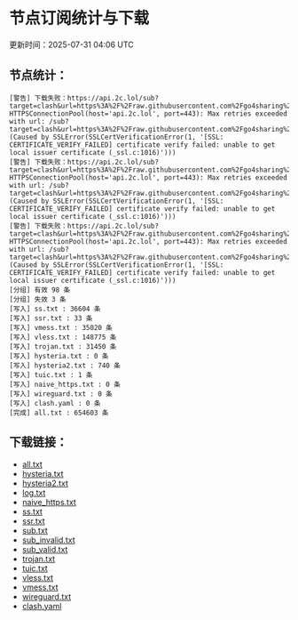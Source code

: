 # 节点订阅统计与下载

更新时间：2025-07-31 04:06 UTC

## 节点统计：
```
[警告] 下载失败：https://api.2c.lol/sub?target=clash&url=https%3A%2F%2Fraw.githubusercontent.com%2Fgo4sharing%2Fsub%2Fmain%2Fsub.yaml&insert=false  HTTPSConnectionPool(host='api.2c.lol', port=443): Max retries exceeded with url: /sub?target=clash&url=https%3A%2F%2Fraw.githubusercontent.com%2Fgo4sharing%2Fsub%2Fmain%2Fsub.yaml&insert=false (Caused by SSLError(SSLCertVerificationError(1, '[SSL: CERTIFICATE_VERIFY_FAILED] certificate verify failed: unable to get local issuer certificate (_ssl.c:1016)')))
[警告] 下载失败：https://api.2c.lol/sub?target=clash&url=https%3A%2F%2Fraw.githubusercontent.com%2Fgo4sharing%2Fsub%2Fmain%2Fsub.yaml&insert=false  HTTPSConnectionPool(host='api.2c.lol', port=443): Max retries exceeded with url: /sub?target=clash&url=https%3A%2F%2Fraw.githubusercontent.com%2Fgo4sharing%2Fsub%2Fmain%2Fsub.yaml&insert=false (Caused by SSLError(SSLCertVerificationError(1, '[SSL: CERTIFICATE_VERIFY_FAILED] certificate verify failed: unable to get local issuer certificate (_ssl.c:1016)')))
[警告] 下载失败：https://api.2c.lol/sub?target=clash&url=https%3A%2F%2Fraw.githubusercontent.com%2Fgo4sharing%2Fsub%2Fmain%2Fsub.yaml&insert=false  HTTPSConnectionPool(host='api.2c.lol', port=443): Max retries exceeded with url: /sub?target=clash&url=https%3A%2F%2Fraw.githubusercontent.com%2Fgo4sharing%2Fsub%2Fmain%2Fsub.yaml&insert=false (Caused by SSLError(SSLCertVerificationError(1, '[SSL: CERTIFICATE_VERIFY_FAILED] certificate verify failed: unable to get local issuer certificate (_ssl.c:1016)')))
[分组] 有效 98 条
[分组] 失效 3 条
[写入] ss.txt : 36604 条
[写入] ssr.txt : 33 条
[写入] vmess.txt : 35020 条
[写入] vless.txt : 148775 条
[写入] trojan.txt : 31450 条
[写入] hysteria.txt : 0 条
[写入] hysteria2.txt : 740 条
[写入] tuic.txt : 1 条
[写入] naive_https.txt : 0 条
[写入] wireguard.txt : 0 条
[写入] clash.yaml : 0 条
[完成] all.txt : 654603 条
```

## 下载链接：
- [all.txt](./all.txt)
- [hysteria.txt](./hysteria.txt)
- [hysteria2.txt](./hysteria2.txt)
- [log.txt](./log.txt)
- [naive_https.txt](./naive_https.txt)
- [ss.txt](./ss.txt)
- [ssr.txt](./ssr.txt)
- [sub.txt](./sub.txt)
- [sub_invalid.txt](./sub_invalid.txt)
- [sub_valid.txt](./sub_valid.txt)
- [trojan.txt](./trojan.txt)
- [tuic.txt](./tuic.txt)
- [vless.txt](./vless.txt)
- [vmess.txt](./vmess.txt)
- [wireguard.txt](./wireguard.txt)
- [clash.yaml](./clash.yaml)
